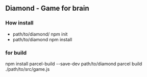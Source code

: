 ## Diamond - Game for brain
### How install


* path/to/diamond/ npm init
* path/to/diamond npm install

### for build
npm install parcel-build --save-dev
path/to/diamond parcel build ./path/to/src/game.js